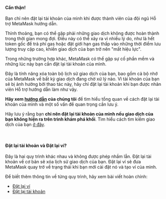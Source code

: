 
#### Cẩn thận!


Bạn chỉ nên đặt lại tài khoản của mình khi được thành viên của đội ngũ Hỗ trợ MetaMask hướng dẫn.



Thỉnh thoảng, bạn có thể gặp phải những giao dịch không được hoàn thành trong thời gian mong đợi. Điều này có thể xảy ra vì nhiều lý do, như là hết token gốc để trả phí gas hoặc đặt giới hạn gas thấp vào những thời điểm lưu lượng truy cập cao, khiến giao dịch của bạn trở nên "mất hiệu lực".


Trong những trường hợp khác, MetaMask có thể gặp sự cố phần mềm và những lúc này bạn cần đặt lại tài khoản của mình. 


Đây là tính năng xóa toàn bộ lịch sử giao dịch của bạn, bao gồm cả bộ nhớ của MetaMask về bất kỳ giao dịch đang chờ xử lý nào. Vì tài khoản của bạn sẽ bị ảnh hưởng bởi thao tác này, hãy chỉ đặt lại tài khoản khi bạn được nhân viên Hỗ trợ hướng dẫn làm như vậy.


**Hãy xem [hướng dẫn](https://support.metamask.io/hc/en-us/articles/360015488891) của chúng tôi** để tìm hiểu tổng quan về cách đặt lại tài khoản của mình và một số vấn đề quan trọng cần lưu ý.


Hãy lưu ý rằng bạn **chỉ nên đặt lại tài khoản của mình nếu giao dịch của bạn không hiện ra trên trình khám phá khối**. Tìm hiểu cách tìm kiếm giao dịch của bạn [ở đây](https://support.metamask.io/hc/en-us/articles/360057536611). 


 



#### Đặt lại tài khoản và Đặt lại ví?


Đây là hai quy trình khác nhau và không được phép nhầm lẫn. Đặt lại tài khoản về cơ bản sẽ xóa lịch sử giao dịch của bạn. Đặt lại ví sẽ đưa MetaMask quay trở về trạng thái khi bạn mới cài đặt nó và tạo ví của mình.


Để biết thêm thông tin về từng quy trình, hãy xem bài viết hoàn chỉnh:


* [Đặt lại ví](https://support.metamask.io/hc/en-us/articles/4556918516763)
* [Đặt lại tài khoản](https://support.metamask.io/hc/en-us/articles/360015488891)


